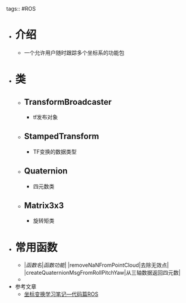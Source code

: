 tags:: #ROS

- # 介绍
	- 一个允许用户随时跟踪多个坐标系的功能包
- # 类
	- ## TransformBroadcaster
		- tf发布对象
	- ## StampedTransform
		- TF变换的数据类型
	- ## Quaternion
		- 四元数类
	- ## Matrix3x3
		- 旋转矩类
- # 常用函数
	- |*函数名*|*函数功能*|
	  |removeNaNFromPointCloud|去除无效点|
	  |createQuaternionMsgFromRollPitchYaw|从三轴数据返回四元数|
	-
- 参考文章
	- [坐标变换学习笔记—代码篇ROS](https://blog.csdn.net/sunqin_csdn/article/details/108045463#t4)
